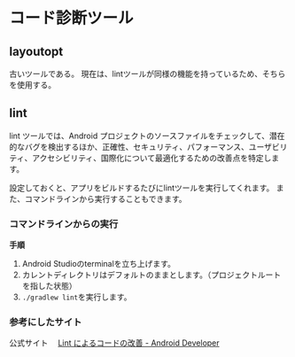 # コード診断ツール

## layoutopt

古いツールである。
現在は、lintツールが同様の機能を持っているため、そちらを使用する。

## lint

lint ツールでは、Android プロジェクトのソースファイルをチェックして、潜在的なバグを検出するほか、正確性、セキュリティ、パフォーマンス、ユーザビリティ、アクセシビリティ、国際化について最適化するための改善点を特定します。

設定しておくと、アプリをビルドするたびにlintツールを実行してくれます。
また、コマンドラインから実行することもできます。

### コマンドラインからの実行

**手順**

1. Android Studioのterminalを立ち上げます。
2. カレントディレクトリはデフォルトのままとします。（プロジェクトルートを指した状態）
3. `./gradlew lint`を実行します。

### 参考にしたサイト

公式サイト
　[Lint によるコードの改善 - Android Developer](https://developer.android.com/studio/write/lint)


